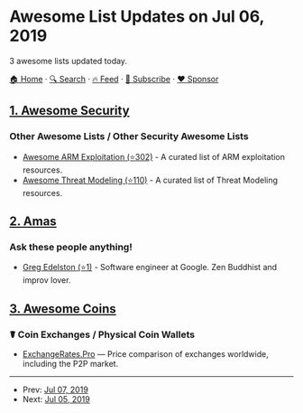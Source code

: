 # Awesome List Updates on Jul 06, 2019

3 awesome lists updated today.

[🏠 Home](/README.md) · [🔍 Search](https://www.trackawesomelist.com/search/) · [🔥 Feed](https://www.trackawesomelist.com/rss.xml) · [📮 Subscribe](https://trackawesomelist.us17.list-manage.com/subscribe?u=d2f0117aa829c83a63ec63c2f&id=36a103854c) · [❤️  Sponsor](https://github.com/sponsors/theowenyoung)



## [1. Awesome Security](/content/sbilly/awesome-security/README.md)

### Other Awesome Lists / Other Security Awesome Lists

*   [Awesome ARM Exploitation (⭐302)](https://github.com/HenryHoggard/awesome-arm-exploitation) - A curated list of ARM exploitation resources.
*   [Awesome Threat Modeling (⭐110)](https://github.com/redshiftzero/awesome-threat-modeling) - A curated list of Threat Modeling resources.

## [2. Amas](/content/sindresorhus/amas/README.md)

### Ask these people anything!

*   [Greg Edelston (⭐1)](https://github.com/gredelston/ama) - Software engineer at Google. Zen Buddhist and improv lover.

## [3. Awesome Coins](/content/Zheaoli/awesome-coins/README.md)

### ☤ Coin Exchanges / Physical Coin Wallets

*   [ExchangeRates.Pro](https://exchangerates.pro) — Price comparison of exchanges worldwide, including the P2P market.

---

- Prev: [Jul 07, 2019](/content/2019/07/07/README.md)
- Next: [Jul 05, 2019](/content/2019/07/05/README.md)